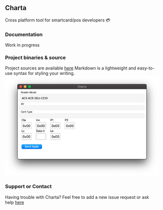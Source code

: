 ## Charta

Cross platform tool for smartcard/pos developers 💳

### Documentation
Work in progress

### Project binaries & source
Project sources are available [here](https://github.com/lewixlabs/charta)
Markdown is a lightweight and easy-to-use syntax for styling your writing.
![charta](../screenshots/main.png)

### Support or Contact
Having trouble with Charta? Feel free to add a new issue request or ask help [here](https://github.com/lewixlabs/charta/issues)